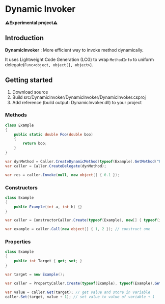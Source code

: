 # Dynamic Invoker

**⚠️Experimental project⚠️**

## Introduction

**DynamicInvoker** : More efficient way to invoke method dynamically.

It uses Lightweight Code Generation (LCG) to wrap `MethodInfo` to uniform delegate(`Func<object, object[], object>`).

## Getting started

1. Download source
2. Build src/DynamicInvoker/DynamicInvoker/DynamicInvoker.csproj
3. Add reference (build output: DynamicInvoker.dll) to your project

### Methods

```c#
class Example
{
    public static double Foo(double boo)
    {
        return boo;
    }
}

var dynMethod = Caller.CreateDynamicMethod(typeof(Example).GetMethod("Foo"), typeof(Example));
var caller = Caller.CreateDelegate(dynMethod);

var res = caller.Invoke(null, new object[] { 0.1 });
```

### Constructors

```c#
class Example
{
    public Example(int a, int b) {}
}

var caller = ConstructorCaller.Create(typeof(Example), new[] { typeof(int), typeof(int) });

var example = caller.Call(new object[] { 1, 2 }); // construct one
```

### Properties

```c#
class Example
{
    public int Target { get; set; }
}

var target = new Example();

var caller = PropertyCaller.Create(typeof(Example), typeof(Example).GetProperty("Target"));

var value = caller.Get(target); // get value and store in variable
caller.Set(target, value + 1); // set value to value of variable + 1
```